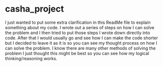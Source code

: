 # casha_project

 I just wanted to put some extra clarification in this ReadMe file to explain something about my code. I wrote out a series of steps on how I can solve the problem and I then tried to put those steps I wrote down directly into code. After that I would usually go and see how I can make the code shorter but I decided to leave it as it is so you can see my thought process on how I can solve the problem. I know there are many other methods of solving the problem I just thought this might be best so you can see how my logical thinking/reasoning works. 
